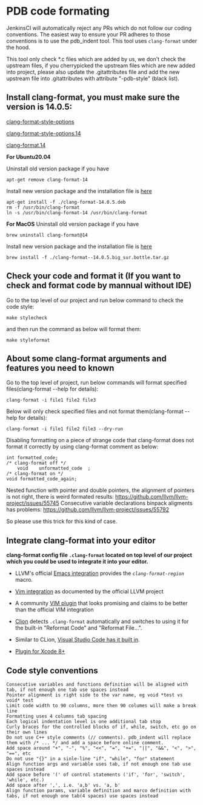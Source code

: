 # PDB code formating

JenkinsCI will automatically reject any PRs which do not follow our coding conventions. The easiest way to ensure your PR adheres to those conventions is to use the pdb_indent tool. This tool uses `clang-format` under the hood.

This tool only check *.c files which are added by us, we don't check the upstream files, if you cherrypicked the upstream files which are new added into project, please also update the .gitattributes file and add the new upstream file into .gitattributes with attribute "-pdb-style" (black list).

## Install clang-format, you must make sure the version is 14.0.5:
[clang-format-style-options](https://clang.llvm.org/docs/ClangFormatStyleOptions.html)

[clang-format-style-options.14](https://releases.llvm.org/14.0.0/tools/clang/docs/ClangFormatStyleOptions.html)

[clang-format.14](https://releases.llvm.org/14.0.0/tools/clang/docs/ClangFormat.html)

**For Ubuntu20.04**

Uninstall old version package if you have

```
apt-get remove clang-format-14
```

Install new version package and the installation file is <a href="https://10.24.15.41/software/clang-format-14.0.5.deb" target="_blank">here</a>

```
apt-get install -f ./clang-format-14.0.5.deb
rm -f /usr/bin/clang-format
ln -s /usr/bin/clang-format-14 /usr/bin/clang-format
```

**For MacOS**
Uninstall old version package if you have

```
brew uninstall clang-format@14
```

Install new version package and the installation file is <a href="https://10.24.15.41/software/clang-format--14.0.5.big_sur.bottle.tar.gz">here</a>

```
brew install -f ./clang-format--14.0.5.big_sur.bottle.tar.gz
```

## Check your code and format it (If you want to check and format code by mannual without IDE)

Go to the top level of our project and run below command to check the code style:

```
make stylecheck
```

and then run the command as below will format them:

```
make styleformat
```

## About some clang-format arguments and features you need to known

Go to the top level of project, run below commands will format specified files(clang-format --help for details):
```
clang-format -i file1 file2 file3
```
Below will only check specified files and not format them(clang-format --help for details):
```
clang-format -i file1 file2 file3 --dry-run
```

Disabling formatting on a piece of strange code that clang-format does not format it correctly by using clang-format comment as below:
```
int formatted_code;
/* clang-format off */
    void    unformatted_code  ;
/* clang-format on */
void formatted_code_again;
```
Nested function with pointer and double pointers, the alignment of pointers is not right, there is weird formated results:
https://github.com/llvm/llvm-project/issues/55745
Consecutive variable declarations binpack aligments has problems:
https://github.com/llvm/llvm-project/issues/55792

So please use this trick for this kind of case.

## Integrate clang-format into your editor

**clang-format config file `.clang-format` located on top level of our project which you could be used to integrate it into your editor.**

[int.emacs]: https://clang.llvm.org/docs/ClangFormat.html#emacs-integration
 * LLVM's official [Emacs integration][int.emacs] provides the _`clang-format-region`_ macro.

[int.vim]: https://clang.llvm.org/docs/ClangFormat.html#vim-integration
 * [Vim integration][int.vim] as documented by the official LLVM project

[int.altvim]: https://github.com/rhysd/vim-clang-format
 * A community [VIM plugin][int.altvim] that looks promising and claims to be better than the official VIM integration

[int.clion]: https://www.jetbrains.com/help/clion/clangformat-as-alternative-formatter.html
 * [Clion][int.clion] detects `.clang-format` automatically and switches to using it for the built-in "Reformat Code" and "Reformat File...".

[int.vscode]: https://code.visualstudio.com/docs/cpp/cpp-ide#_code-formatting
 * Similar to CLion, [Visual Studio Code has it built in][int.vscode].

[int.xcode8]: https://github.com/mapbox/XcodeClangFormat
 * [Plugin for Xcode 8+][int.xcode8]

## Code style conventions

```
Consecutive variables and functions definition will be aligned with tab, if not enough one tab use spaces instead
Pointer alignment is right side to the var name, eg void *test vs void* test
Limit code width to 90 columns, more then 90 columes will make a break line
Formatting uses 4 columns tab spacing
Each logical indentation level is one additional tab stop
Curly braces for the controlled blocks of if, while, switch, etc go on their own lines
Do not use C++ style comments (// comments). pdb_indent will replace them with /* ... */ and add a space before online comment.
Add space around "+", "-", "%", "<<", "=", "+=", "||", "&&", "<", ">", "==", etc
Do not use "{}" in a sinle-line "if", "while", "for" statement
Align function args and variable uses tab, if not enough one tab use spaces instead
Add space before '(' of control statements ('if', 'for', 'switch', 'while', etc.)
Add space after ',', i.e. 'a,b' vs. 'a, b'
Align function params, variable definition and marco definition with tabs, if not enough one tab(4 spaces) use spaces instead
```
